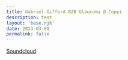 ```yaml
---
title: Gabriel Gifford B2B Glaucoma @ Coppi
description: test
layout: 'base.njk'
date: 2023-03-09
permalink: false
---
```


[Soundcloud](https://soundcloud.com/coppiberlin/gabriel-gifford-b2b-glaucoma-coppi-09032023?in=reverse-engineering-bln/sets/reverse-engineering-x-coppi)